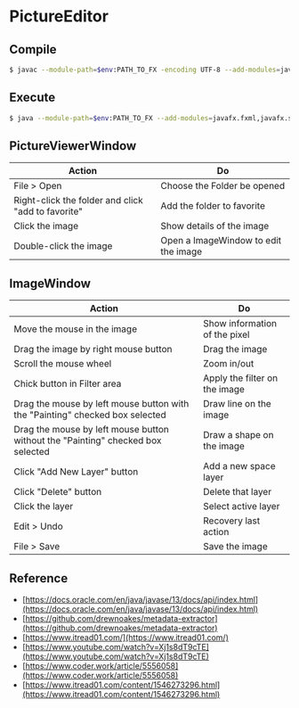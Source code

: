 # PictureEditor

## Compile
```sh
$ javac --module-path=$env:PATH_TO_FX -encoding UTF-8 --add-modules=javafx.fxml,javafx.swing,javafx.controls -cp "metadata-extractor-2.14.0.jar;." .\src\controller\*.java .\src\window\*.java .\src\operation\*.java
```

## Execute
```sh
$ java --module-path=$env:PATH_TO_FX --add-modules=javafx.fxml,javafx.swing,javafx.controls -cp "metadata-extractor-2.14.0.jar;.;.\src\controller\;.\src\window\;.\src\operation\" src.window.PictureViewer
```

## PictureViewerWindow
| Action | Do |
| ---- | ---- |
| File > Open | Choose the Folder be opened |
| Right-click the folder and click "add to favorite" | Add the folder to favorite |
| Click the image | Show details of the image |
| Double-click the image | Open a ImageWindow to edit the image |

## ImageWindow
| Action | Do |
| ---- | ---- |
| Move the mouse in the image | Show information of the pixel | 
| Drag the image by right mouse button | Drag the image |
| Scroll the mouse wheel | Zoom in/out |
| Chick button in Filter area | Apply the filter on the image |
| Drag the mouse by left mouse button with the "Painting" checked box selected | Draw line on the image |
| Drag the mouse by left mouse button without the "Painting" checked box selected | Draw a shape on the image |
| Click "Add New Layer" button | Add a new space layer |
| Click "Delete" button | Delete that layer |
| Click the layer | Select active layer | 
| Edit > Undo | Recovery last action |
| File > Save | Save the image |

## Reference
* [https://docs.oracle.com/en/java/javase/13/docs/api/index.html](https://docs.oracle.com/en/java/javase/13/docs/api/index.html)
* [https://github.com/drewnoakes/metadata-extractor](https://github.com/drewnoakes/metadata-extractor)
* [https://www.itread01.com/](https://www.itread01.com/)
* [https://www.youtube.com/watch?v=Xj1s8dT9cTE](https://www.youtube.com/watch?v=Xj1s8dT9cTE)
* [https://www.coder.work/article/5556058](https://www.coder.work/article/5556058)
* [https://www.itread01.com/content/1546273296.html](https://www.itread01.com/content/1546273296.html)

